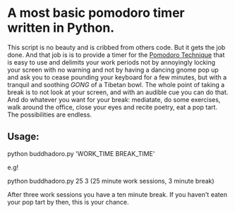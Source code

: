 # A most basic pomodoro timer written in Python.

This script is no beauty and is cribbed from others code.
But it gets the job done.  And that job is is to
provide a timer for the [Pomodoro Technique](http://www.pomodorotechnique.com)
that is easy to use and delimits your work periods not by annoyingly
locking your screen with no warning and not by having a dancing
gnome pop up and ask you to cease pounding your keyboard for a
few minutes, but with a tranquil and soothing *GONG* of a Tibetan
bowl.  The whole point of taking a break is to not look at your screen,
and with an audible cue you can do that.  And do whatever you want for
your break:  mediatate, do some exercises, walk around the office, close
your eyes and recite poetry, eat a pop tart.  The possibilities are
endless.

## Usage:

python buddhadoro.py 'WORK_TIME BREAK_TIME'

e.g!

python buddhadoro.py 25 3
(25 minute work sessions, 3 minute break)

After three work sessions you have a ten minute break.  If you haven't
eaten your pop tart by then, this is your chance.
